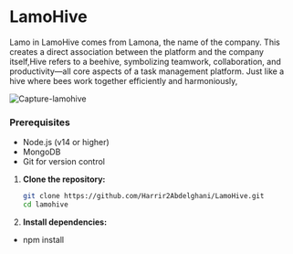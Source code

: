 # LamoHive
Lamo in LamoHive comes from Lamona, the name of the company. This creates a direct association between the platform and the company itself,Hive refers to a beehive, symbolizing teamwork, collaboration, and productivity—all core aspects of a task management platform. Just like a hive where bees work together efficiently and harmoniously,

![Capture-lamohive](https://github.com/user-attachments/assets/b1e51fa5-5468-4db5-a107-c2570aea5c5c)

### Prerequisites
- Node.js (v14 or higher)
- MongoDB 
- Git for version control

1. **Clone the repository:**
    ```bash
    git clone https://github.com/Harrir2Abdelghani/LamoHive.git
    cd lamohive
    ```

2. **Install dependencies:**
- npm install

  
